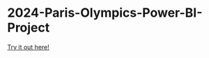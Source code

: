 # 2024-Paris-Olympics-Power-BI-Project

[Try it out here!](https://app.powerbi.com/view?r=eyJrIjoiZTM4NzIyMjgtMmZlZC00ZTM2LThmMTQtYjllMjNlZmIyZjY4IiwidCI6ImJkMGNhZWQyLTBiNTctNDllNy1hMjY2LTYzMWZhNmE2YzIyYSJ9&pageName=7a57440814c1b2ef42cb)

